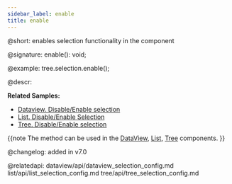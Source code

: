 ```yaml
---
sidebar_label: enable
title: enable
---          
```


@short: enables selection functionality in the component

@signature: enable(): void;

@example:
tree.selection.enable();


@descr:

**Related Samples:**
- [Dataview. Disable/Enable selection](https://snippet.dhtmlx.com/kn42gb50)
- [List. Disable/Enable Selection](https://snippet.dhtmlx.com/i4zj985o)
- [Tree. Disable/Enable selection](https://snippet.dhtmlx.com/g6cmggqt)

{{note The method can be used in the [DataView](dataview/usage_selection.md), [List](list/usage_selection.md), [Tree](tree/usage_selection.md) components. }}

@changelog:
added in v7.0

@relatedapi: 
dataview/api/dataview_selection_config.md
list/api/list_selection_config.md
tree/api/tree_selection_config.md



